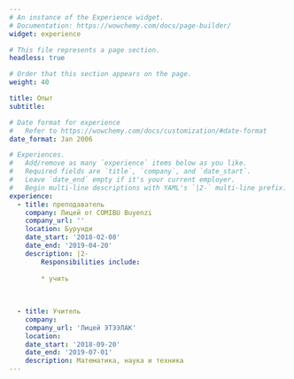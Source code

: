 ```yaml
---
# An instance of the Experience widget.
# Documentation: https://wowchemy.com/docs/page-builder/
widget: experience

# This file represents a page section.
headless: true

# Order that this section appears on the page.
weight: 40

title: Опыт
subtitle:

# Date format for experience
#   Refer to https://wowchemy.com/docs/customization/#date-format
date_format: Jan 2006

# Experiences.
#   Add/remove as many `experience` items below as you like.
#   Required fields are `title`, `company`, and `date_start`.
#   Leave `date_end` empty if it's your current employer.
#   Begin multi-line descriptions with YAML's `|2-` multi-line prefix.
experience:
  - title: преподаватель
    company: Лицей от COMIBU Buyenzi
    company_url: ''
    location: Бурунди
    date_start: '2018-02-08'
    date_end: '2019-04-20'
    description: |2-
        Responsibilities include:
        
        * учить
        
    
        
  - title: Учитель
    company: 
    company_url: 'Лицей ЭТЭЭЛАК'
    location: 
    date_start: '2018-09-20'
    date_end: '2019-07-01'
    description: Математика, наука и техника
---
```

